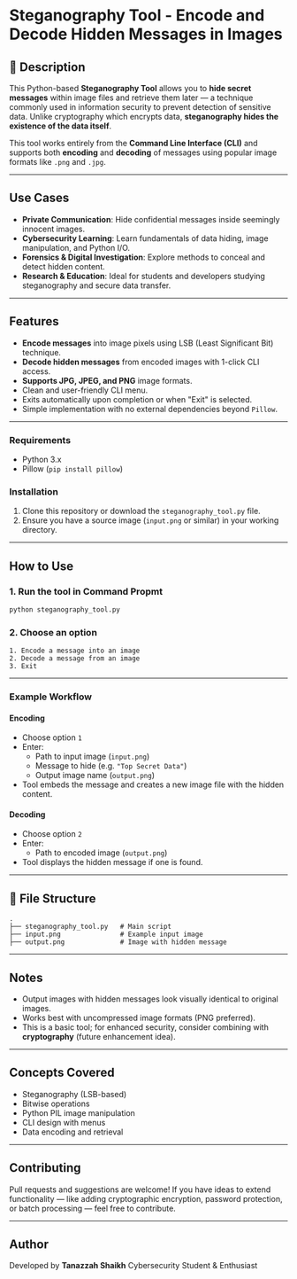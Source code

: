 # Steganography Tool - Encode and Decode Hidden Messages in Images

## 📌 Description

This Python-based **Steganography Tool** allows you to **hide secret messages** within image files and retrieve them later — a technique commonly used in information security to prevent detection of sensitive data. Unlike cryptography which encrypts data, **steganography hides the existence of the data itself**.

This tool works entirely from the **Command Line Interface (CLI)** and supports both **encoding** and **decoding** of messages using popular image formats like `.png` and `.jpg`.

---

## Use Cases

- **Private Communication**: Hide confidential messages inside seemingly innocent images.
- **Cybersecurity Learning**: Learn fundamentals of data hiding, image manipulation, and Python I/O.
- **Forensics & Digital Investigation**: Explore methods to conceal and detect hidden content.
- **Research & Education**: Ideal for students and developers studying steganography and secure data transfer.

---

## Features

- **Encode messages** into image pixels using LSB (Least Significant Bit) technique.
- **Decode hidden messages** from encoded images with 1-click CLI access.
- **Supports JPG, JPEG, and PNG** image formats.
- Clean and user-friendly CLI menu.
- Exits automatically upon completion or when "Exit" is selected.
- Simple implementation with no external dependencies beyond `Pillow`.

---


### Requirements
- Python 3.x
- Pillow (`pip install pillow`)

### Installation
1. Clone this repository or download the `steganography_tool.py` file.
2. Ensure you have a source image (`input.png` or similar) in your working directory.

---

## How to Use

### 1. **Run the tool in Command Propmt**
```bash
python steganography_tool.py
```

### 2. **Choose an option**
```text
1. Encode a message into an image
2. Decode a message from an image
3. Exit
```

---

### Example Workflow

#### Encoding
- Choose option `1`
- Enter:
  - Path to input image (`input.png`)
  - Message to hide (e.g. `"Top Secret Data"`)
  - Output image name (`output.png`)
- Tool embeds the message and creates a new image file with the hidden content.

#### Decoding
- Choose option `2`
- Enter:
  - Path to encoded image (`output.png`)
- Tool displays the hidden message if one is found.

---

## 📂 File Structure

```
.
├── steganography_tool.py   # Main script
├── input.png               # Example input image
├── output.png              # Image with hidden message
```

---

## Notes

- Output images with hidden messages look visually identical to original images.
- Works best with uncompressed image formats (PNG preferred).
- This is a basic tool; for enhanced security, consider combining with **cryptography** (future enhancement idea).

---

## Concepts Covered

- Steganography (LSB-based)
- Bitwise operations
- Python PIL image manipulation
- CLI design with menus
- Data encoding and retrieval

---

## Contributing

Pull requests and suggestions are welcome! If you have ideas to extend functionality — like adding cryptographic encryption, password protection, or batch processing — feel free to contribute.

---

## Author

Developed by **Tanazzah Shaikh**
Cybersecurity Student & Enthusiast
